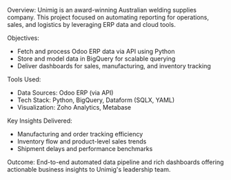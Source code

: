 Overview:
Unimig is an award-winning Australian welding supplies company. This project focused on automating reporting for operations, sales, and logistics by leveraging ERP data and cloud tools.

Objectives:

* Fetch and process Odoo ERP data via API using Python
* Store and model data in BigQuery for scalable querying
* Deliver dashboards for sales, manufacturing, and inventory tracking

Tools Used:

* Data Sources: Odoo ERP (via API)
* Tech Stack: Python, BigQuery, Dataform (SQLX, YAML)
* Visualization: Zoho Analytics, Metabase

Key Insights Delivered:

* Manufacturing and order tracking efficiency
* Inventory flow and product-level sales trends
* Shipment delays and performance benchmarks

Outcome:
End-to-end automated data pipeline and rich dashboards offering actionable business insights to Unimig's leadership team.
